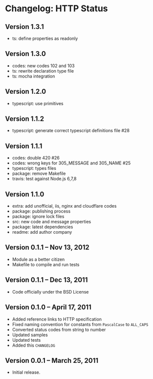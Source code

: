 # Changelog: HTTP Status

## Version 1.3.1

* ts: define properties as readonly

## Version 1.3.0

* codes: new codes 102 and 103
* ts: rewrite declaration type file
* ts: mocha integration

## Version 1.2.0

* typescript: use primitives

## Version 1.1.2

* typescript: generate correct typescript definitions file #28

## Version 1.1.1

* codes: double 420 #26
* codes: wrong keys for 305_MESSAGE and 305_NAME #25
* typescript: types files
* package: remove Makefile
* travis: test against Node.js 6,7,8

## Version 1.1.0

* extra: add unofficial, iis, nginx and cloudflare codes
* package: publishing process
* package: ignore lock files
* src: new code and message properties
* package: latest dependencies
* readme: add author company

## Version 0.1.1 – Nov 13, 2012

-   Module as a better citizen
-   Makefile to compile and run tests

## Version 0.1.1 – Dec 13, 2011

-   Code officially under the BSD License

## Version 0.1.0 – April 17, 2011

-   Added reference links to HTTP specification
-   Fixed naming convention for constants from `PascalCase` to `ALL_CAPS`
-   Converted status codes from string to number
-   Updated samples
-   Updated tests
-   Added this `CHANGELOG`

## Version 0.0.1 – March 25, 2011

-   Initial release.
